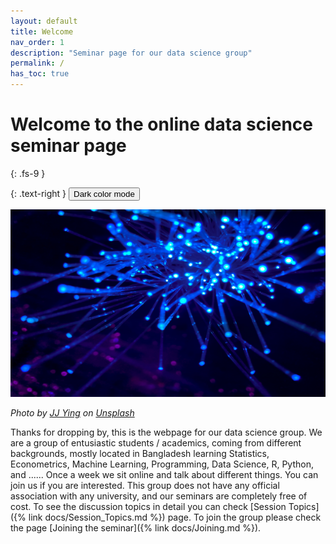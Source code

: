 ```yaml
---
layout: default
title: Welcome
nav_order: 1
description: "Seminar page for our data science group"
permalink: /
has_toc: true
---
```




# Welcome to the online data science seminar page
{: .fs-9 }

{: .text-right }
<button class="btn js-toggle-dark-mode">Dark color mode</button>

<script>
const toggleDarkMode = document.querySelector('.js-toggle-dark-mode');

jtd.addEvent(toggleDarkMode, 'click', function(){
  if (jtd.getTheme() === 'dark') {
    jtd.setTheme('light');
    toggleDarkMode.textContent = 'Preview dark color scheme';
  } else {
    jtd.setTheme('dark');
    toggleDarkMode.textContent = 'Return to the light side';
  }
});
</script>


<img src="docs/images/nets.jpg"  width="600" height="300" >



*Photo by [JJ Ying](https://unsplash.com/@jjying) on [Unsplash](https://unsplash.com/photos/8bghKxNU1j0)*



Thanks for dropping by, this is the webpage for our data science group. We are a group of entusiastic students / academics, coming from different backgrounds, mostly located in Bangladesh learning Statistics, Econometrics, Machine Learning, Programming, Data Science, R, Python, and ...... Once a week we sit online and talk about different things. You can join us if you are interested. This group does not have any official association with any university, and our seminars are completely free of cost. To see the discussion topics in detail you can check [Session Topics]({% link docs/Session_Topics.md %}) page. To join the group please check the page [Joining the seminar]({% link docs/Joining.md %}). 



